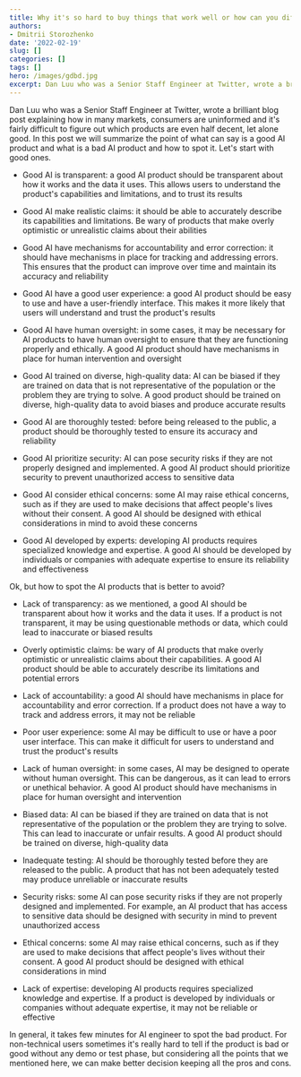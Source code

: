 ```yaml
---
title: Why it's so hard to buy things that work well or how can you differentiate between “good” AI and “bad” AI? 
authors: 
- Dmitrii Storozhenko
date: '2022-02-19'
slug: []
categories: []
tags: []
hero: /images/gdbd.jpg
excerpt: Dan Luu who was a Senior Staff Engineer at Twitter, wrote a brilliant blog post explaining how in many markets, consumers are uninformed and it's fairly difficult to figure out which products are even half decent, let alone good
---
```



Dan Luu who was a Senior Staff Engineer at Twitter, wrote a brilliant blog post explaining how in many markets, consumers are uninformed and it's fairly difficult to figure out which products are even half decent, let alone good. In this post we will summarize the point of what can say is a good AI product and what is a bad AI product and how to spot it. Let's start with good ones.

- Good AI is transparent: a good AI product should be transparent about how it works and the data it uses. This allows users to understand the product's capabilities and limitations, and to trust its results

- Good AI make realistic claims: it should be able to accurately describe its capabilities and limitations. Be wary of products that make overly optimistic or unrealistic claims about their abilities

- Good AI have mechanisms for accountability and error correction: it should have mechanisms in place for tracking and addressing errors. This ensures that the product can improve over time and maintain its accuracy and reliability

- Good AI have a good user experience: a good AI product should be easy to use and have a user-friendly interface. This makes it more likely that users will understand and trust the product's results

- Good AI have human oversight: in some cases, it may be necessary for AI products to have human oversight to ensure that they are functioning properly and ethically. A good AI product should have mechanisms in place for human intervention and oversight

- Good AI trained on diverse, high-quality data: AI can be biased if they are trained on data that is not representative of the population or the problem they are trying to solve. A good product should be trained on diverse, high-quality data to avoid biases and produce accurate results

- Good AI are thoroughly tested: before being released to the public, a product should be thoroughly tested to ensure its accuracy and reliability

- Good AI prioritize security: AI can pose security risks if they are not properly designed and implemented. A good AI product should prioritize security to prevent unauthorized access to sensitive data

- Good AI consider ethical concerns: some AI may raise ethical concerns, such as if they are used to make decisions that affect people's lives without their consent. A good AI should be designed with ethical considerations in mind to avoid these concerns

- Good AI  developed by experts: developing AI products requires specialized knowledge and expertise. A good AI should be developed by individuals or companies with adequate expertise to ensure its reliability and effectiveness




Ok, but how to spot the AI products that is better to avoid?

- Lack of transparency: as we mentioned, a good AI should be transparent about how it works and the data it uses. If a product is not transparent, it may be using questionable methods or data, which could lead to inaccurate or biased results

- Overly optimistic claims: be wary of AI products that make overly optimistic or unrealistic claims about their capabilities. A good AI product should be able to accurately describe its limitations and potential errors

- Lack of accountability: a good AI should have mechanisms in place for accountability and error correction. If a product does not have a way to track and address errors, it may not be reliable

- Poor user experience: some AI may be difficult to use or have a poor user interface. This can make it difficult for users to understand and trust the product's results

- Lack of human oversight: in some cases, AI may be designed to operate without human oversight. This can be dangerous, as it can lead to errors or unethical behavior. A good AI product should have mechanisms in place for human oversight and intervention

- Biased data: AI can be biased if they are trained on data that is not representative of the population or the problem they are trying to solve. This can lead to inaccurate or unfair results. A good AI product should be trained on diverse, high-quality data

- Inadequate testing: AI should be thoroughly tested before they are released to the public. A product that has not been adequately tested may produce unreliable or inaccurate results

- Security risks: some AI can pose security risks if they are not properly designed and implemented. For example, an AI product that has access to sensitive data should be designed with security in mind to prevent unauthorized access

- Ethical concerns: some AI may raise ethical concerns, such as if they are used to make decisions that affect people's lives without their consent. A good AI product should be designed with ethical considerations in mind

- Lack of expertise: developing AI products requires specialized knowledge and expertise. If a product is developed by individuals or companies without adequate expertise, it may not be reliable or effective


In general, it takes few minutes for AI engineer to spot the bad product. For non-technical users sometimes it's really hard to tell if the product is bad or good without any demo or test phase, but considering all the points that we mentioned here, we can make better decision keeping all the pros and cons.